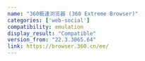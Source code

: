 ```yaml
---
name: "360极速浏览器 (360 Extreme Browser)"
categories: ['web-social']
compatibility: emulation
display_result: "Compatible"
version_from: "22.3.3065.64"
link: https://browser.360.cn/ee/
---
```

